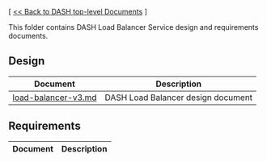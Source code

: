 [ [ << Back to DASH top-level Documents](../README.md#contents) ]

This folder contains DASH Load Balancer Service design and requirements documents.

## Design

| Document                                               | Description                                |
| ------------------------------------------------------ | ------------------------------------------ |
| [load-balancer-v3.md](load-balancer-v3.md) | DASH Load Balancer design document   |


## Requirements

| Document                                               | Description                                |
| ------------------------------------------------------ | ------------------------------------------ |